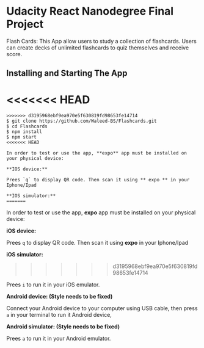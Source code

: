 # Udacity React Nanodegree Final Project

Flash Cards: This App allow users to study a collection of flashcards. Users can create decks of unlimited flashcards to quiz themselves and receive score. 

## Installing and Starting The App

<<<<<<< HEAD
=======
```
>>>>>>> d3195968ebf9ea970e5f630819fd98653fe14714
$ git clone https://github.com/Waleed-BS/Flashcards.git
$ cd Flashcards
$ npm install
$ npm start
<<<<<<< HEAD

In order to test or use the app, **expo** app must be installed on your physical device:

**IOS device:**

Prees `q` to display QR code. Then scan it using ** expo ** in your Iphone/Ipad

**IOS simulator:**
=======
```

In order to test or use the app, **expo** app must be installed on your physical device:

**iOS device:**

Prees `q` to display QR code. Then scan it using **expo** in your Iphone/Ipad

**iOS simulator:**
>>>>>>> d3195968ebf9ea970e5f630819fd98653fe14714

Prees `i` to run it in your iOS emulator.

**Android device: (Style needs to be fixed)**

Connect your Android device to your computer using USB cable, then press `a` in your terminal to run it Android device,

**Android simulator: (Style needs to be fixed)**

Prees `a` to run it in your Android emulator. 
